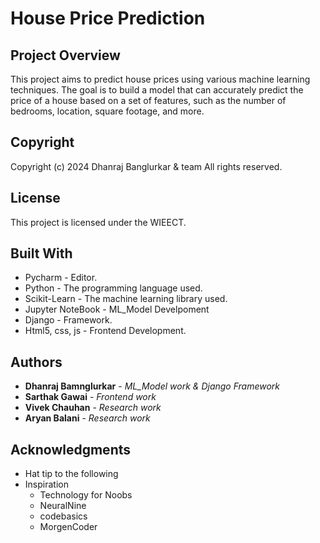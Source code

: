 # House Price Prediction

## Project Overview
This project aims to predict house prices using various machine learning techniques.
The goal is to build a model that can accurately predict the price of a house based on
a set of features, such as the number of bedrooms, location, square footage, and more.

## Copyright
Copyright (c) 2024 Dhanraj Banglurkar & team 
All rights reserved.

## License
This project is licensed under the WIEECT.

## Built With
* Pycharm - Editor.
* Python - The programming language used.
* Scikit-Learn - The machine learning library used.
* Jupyter NoteBook - ML_Model Develpoment
* Django - Framework.
* Html5, css, js - Frontend Development.

## Authors
* **Dhanraj Bamnglurkar** - *ML_Model work & Django Framework*
* **Sarthak Gawai** - *Frontend work* 
* **Vivek Chauhan** - *Research work* 
* **Aryan  Balani** - *Research work* 

## Acknowledgments
* Hat tip to the following 
* Inspiration
  - Technology for Noobs
  - NeuralNine
  - codebasics
  - MorgenCoder
